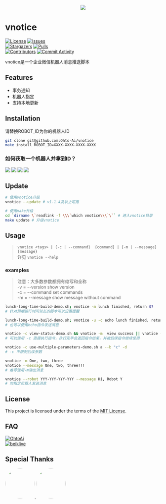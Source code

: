 <p align="center">
  <img src="https://api.onedrive.com/v1.0/shares/s!AnnswJMWKhhhljhu14hyg6TlxcPc/root/content" height="auto" width="auto" />
</p>  

# vnotice  

[circleci]: https://app.circleci.com/pipelines/github/Ohto-Ai/vnotice
[issues]: https://github.com/Ohto-Ai/vnotice/issues
[stargazers]: https://github.com/Ohto-Ai/vnotice/stargazers
[pulls]: https://github.com/Ohto-Ai/vnotice/pulls
[commit-activity]: https://github.com/Ohto-Ai/vnotice/pulse
[contributors]: https://github.com/Ohto-Ai/vnotice/contributors
[use-this]: https://github.com/Ohto-Ai/vnotice/generate
[circleci:badge]: https://img.shields.io/circleci/project/github/Ohto-Ai/vnotice/master
[license:badge]: https://img.shields.io/github/license/Ohto-Ai/vnotice?style=for-the-badge&logo=github
[issues:badge]: https://img.shields.io/github/issues/Ohto-Ai/vnotice?style=for-the-badge&logo=github
[stargazers:badge]: https://img.shields.io/github/stars/Ohto-Ai/vnotice?style=for-the-badge&logo=github
[pulls:badge]: https://img.shields.io/github/issues-pr/Ohto-Ai/vnotice?logo=github&style=for-the-badge&color=0088ff
[contributors:badge]: https://img.shields.io/github/contributors/Ohto-Ai/vnotice?style=for-the-badge&logo=github
[commit-activity:badge]: https://img.shields.io/github/commit-activity/m/Ohto-Ai/vnotice?style=for-the-badge&logo=github
[repository]: https://github.com/Ohto-Ai/vnotice

[![License][license:badge]](/LICENSE)
[![Issues][issues:badge]][issues]  
[![Stargazers][stargazers:badge]][stargazers]
[![Pulls][pulls:badge]][pulls]  
[![Contributors][contributors:badge]][contributors]
[![Commit Activity][commit-activity:badge]][commit-activity]

vnotice是一个企业微信机器人消息推送脚本

## Features
- 事务通知
- 机器人指定
- 支持本地更新

## Installation
请替换ROBOT_ID为你的机器人ID
```bash
git clone git@github.com:Ohto-Ai/vnotice
make install ROBOT_ID=XXXX-XXXX-XXXX-XXXX
```
### 如何获取一个机器人并拿到ID？
![](https://assets.ohtoai.top/img/ohtoai/202201210935609.png)
![](https://assets.ohtoai.top/img/ohtoai/202201210937686.png)
![](https://assets.ohtoai.top/img/ohtoai/202201210938112.png)
![](https://assets.ohtoai.top/img/ohtoai/202201210939388.png)

## Update
```bash
# 使用vnotice升级
vnotice --update # v1.1.4及以上可用

# 使用make升级
cd `dirname \`readlink -f \\\`which vnotice\\\`\`` # 进入vnotice目录
make update # 升级vnotice
```

## Usage
> `vnotice <tags> | {-c | --command}  {command} | {-m | --message} {message}`  
> 详见 `vnotice --help`

### examples
> 注意：大多数参数都拥有缩写和全称  
> -v = --version          show version  
> -c = --command          set commands  
> -m = --message          show message without command  

```bash
lunch-long-time-build-demo.sh; vnotice -m lunch finished, return $?
# 针对预期运行时间较长的脚本可以设置提醒

lunch-long-time-build-demo.sh; vnotice -u -c echo lunch finished, return $?
# 也可以使用echo指令发送消息

vnotice -c view-status-demo.sh && vnotice -m  view success || vnotice -m view failed
# 可以使用 -c 直接执行指令，执行完毕会返回指令结果，并被后续指令继续使用

vnotice -c use-multiple-parameters-demo.sh a --b "c" -d
# -c 不限制后续参数

vnotice -m One, two, three
vnotice --message One, two, three!!!
# 推荐使用-m输出消息

vnotice --robot YYY-YYY-YYY-YYY --message Hi, Robot Y
# 向指定机器人发送消息
```

## License

This project is licensed under the terms of the [MIT License](/LICENSE).

## FAQ

[![OhtoAi](https://img.shields.io/badge/mail-OhtoAi-blue.svg?&style=for-the-badge&color=743837)](mailto:zhu.thatboy@outlook.com?subject=Feedback&body=This%20is%20a%20test%20feedback.)  
[![beiklive](https://img.shields.io/badge/mail-beiklive-blue.svg?&style=for-the-badge&color=D2FBFF)](mailto:boy_dongjie@foxmail.com?subject=Feedback&body=This%20is%20a%20test%20feedback.)


## Special Thanks
<a href="https://github.com/Ohto-Ai">
    <img src="https://avatars.githubusercontent.com/Ohto-Ai" style="border-radius:50%" width="96px">
</a>
<a href="https://github.com/beiklive">
    <img src="https://avatars.githubusercontent.com/beiklive" style="border-radius:50%" width="96px">
</a>
